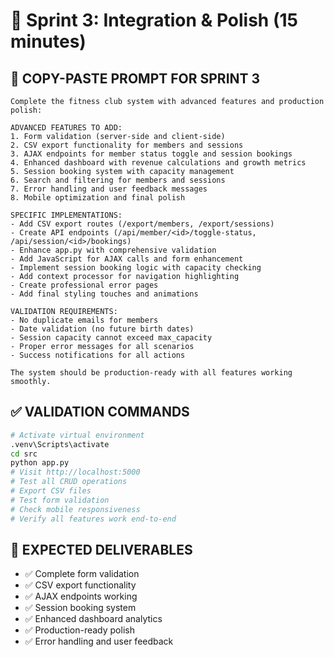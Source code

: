 # 🔧 Sprint 3: Integration & Polish (15 minutes)

## 🎯 **COPY-PASTE PROMPT FOR SPRINT 3**

```text
Complete the fitness club system with advanced features and production polish:

ADVANCED FEATURES TO ADD:
1. Form validation (server-side and client-side)
2. CSV export functionality for members and sessions
3. AJAX endpoints for member status toggle and session bookings
4. Enhanced dashboard with revenue calculations and growth metrics
5. Session booking system with capacity management
6. Search and filtering for members and sessions
7. Error handling and user feedback messages
8. Mobile optimization and final polish

SPECIFIC IMPLEMENTATIONS:
- Add CSV export routes (/export/members, /export/sessions)
- Create API endpoints (/api/member/<id>/toggle-status, /api/session/<id>/bookings)
- Enhance app.py with comprehensive validation
- Add JavaScript for AJAX calls and form enhancement
- Implement session booking logic with capacity checking
- Add context processor for navigation highlighting
- Create professional error pages
- Add final styling touches and animations

VALIDATION REQUIREMENTS:
- No duplicate emails for members
- Date validation (no future birth dates)
- Session capacity cannot exceed max_capacity
- Proper error messages for all scenarios
- Success notifications for all actions

The system should be production-ready with all features working smoothly.
```

## ✅ **VALIDATION COMMANDS**

```bash
# Activate virtual environment
.venv\Scripts\activate
cd src
python app.py
# Visit http://localhost:5000
# Test all CRUD operations
# Export CSV files
# Test form validation
# Check mobile responsiveness
# Verify all features work end-to-end
```

## 🎯 **EXPECTED DELIVERABLES**

- ✅ Complete form validation
- ✅ CSV export functionality
- ✅ AJAX endpoints working
- ✅ Session booking system
- ✅ Enhanced dashboard analytics
- ✅ Production-ready polish
- ✅ Error handling and user feedback
